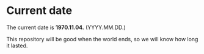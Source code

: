 # Current date

The current date is **1970.11.04.** (YYYY.MM.DD.)

This repository will be good when the world ends, so we will know how long it lasted.
